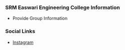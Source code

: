 ### SRM Easwari Engineering College Information
* Provide Group Information

### Social Links
* [Instagram](https://www.instagram.com/owasp.eec)


